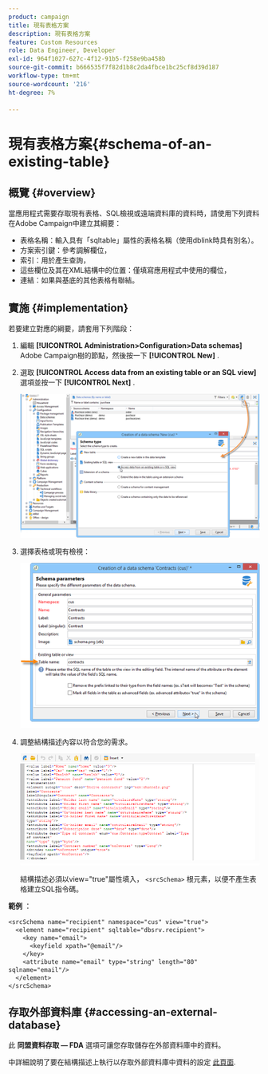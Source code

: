 ```yaml
---
product: campaign
title: 現有表格方案
description: 現有表格方案
feature: Custom Resources
role: Data Engineer, Developer
exl-id: 964f1027-627c-4f12-91b5-f258e9ba458b
source-git-commit: b666535f7f82d1b8c2da4fbce1bc25cf8d39d187
workflow-type: tm+mt
source-wordcount: '216'
ht-degree: 7%

---
```


# 現有表格方案{#schema-of-an-existing-table}

## 概覽 {#overview}

當應用程式需要存取現有表格、SQL檢視或遠端資料庫的資料時，請使用下列資料在Adobe Campaign中建立其綱要：

* 表格名稱：輸入具有「sqltable」屬性的表格名稱（使用dblink時具有別名）。
* 方案索引鍵：參考調解欄位，
* 索引：用於產生查詢，
* 這些欄位及其在XML結構中的位置：僅填寫應用程式中使用的欄位，
* 連結：如果與基底的其他表格有聯結。

## 實施 {#implementation}

若要建立對應的綱要，請套用下列階段：

1. 編輯 **[!UICONTROL Administration>Configuration>Data schemas]** Adobe Campaign樹的節點，然後按一下 **[!UICONTROL New]** .
1. 選取 **[!UICONTROL Access data from an existing table or an SQL view]** 選項並按一下 **[!UICONTROL Next]** .

   ![](assets/s_ncs_configuration_extand_a_schema.png)

1. 選擇表格或現有檢視：

   ![](assets/s_ncs_configuration_select_table.png)

1. 調整結構描述內容以符合您的需求。

   ![](assets/s_ncs_configuration_view_create_schema.png)

   結構描述必須以view=&quot;true&quot;屬性填入， `<srcSchema>` 根元素，以便不產生表格建立SQL指令碼。

**範例** ：

```
<srcSchema name="recipient" namespace="cus" view="true">
  <element name="recipient" sqltable="dbsrv.recipient">
    <key name="email">
      <keyfield xpath="@email"/>
    </key>   
    <attribute name="email" type="string" length="80" sqlname="email"/>
  </element>
</srcSchema>
```

## 存取外部資料庫 {#accessing-an-external-database}

此 **同盟資料存取 — FDA** 選項可讓您存取儲存在外部資料庫中的資料。

中詳細說明了要在結構描述上執行以存取外部資料庫中資料的設定 [此頁面](../../installation/using/creating-data-schema.md).
